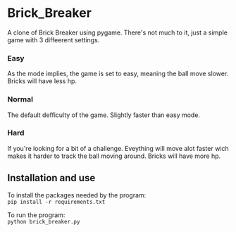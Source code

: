 # Brick_Breaker
A clone of Brick Breaker using pygame.
There's not much to it, just a simple game with 3 diffeerent settings.


### Easy
As the mode implies, the game is set to easy, meaning the ball move slower. 
Bricks will have less hp.
### Normal
The default defficulty of the game. Slightly faster than easy mode. 

### Hard
If you're looking for a bit of a challenge. Eveything will move alot faster wich makes it harder to track the ball moving around. Bricks will have more hp.

## Installation and use
To install the packages needed by the program: \
    `pip install -r requirements.txt` 

To run the program: \
  `python brick_breaker.py`
